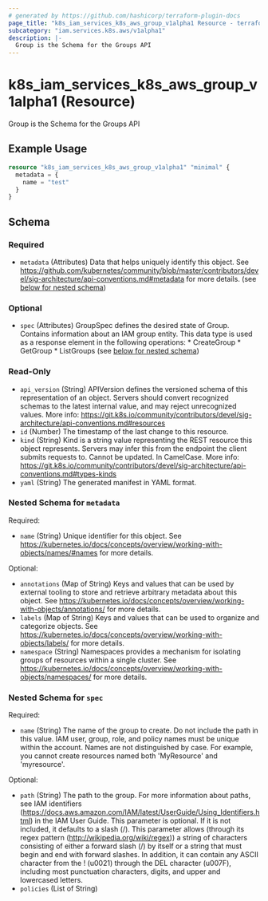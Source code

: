 ```yaml
---
# generated by https://github.com/hashicorp/terraform-plugin-docs
page_title: "k8s_iam_services_k8s_aws_group_v1alpha1 Resource - terraform-provider-k8s"
subcategory: "iam.services.k8s.aws/v1alpha1"
description: |-
  Group is the Schema for the Groups API
---
```


# k8s_iam_services_k8s_aws_group_v1alpha1 (Resource)

Group is the Schema for the Groups API

## Example Usage

```terraform
resource "k8s_iam_services_k8s_aws_group_v1alpha1" "minimal" {
  metadata = {
    name = "test"
  }
}
```

<!-- schema generated by tfplugindocs -->
## Schema

### Required

- `metadata` (Attributes) Data that helps uniquely identify this object. See https://github.com/kubernetes/community/blob/master/contributors/devel/sig-architecture/api-conventions.md#metadata for more details. (see [below for nested schema](#nestedatt--metadata))

### Optional

- `spec` (Attributes) GroupSpec defines the desired state of Group.  Contains information about an IAM group entity.  This data type is used as a response element in the following operations:  * CreateGroup  * GetGroup  * ListGroups (see [below for nested schema](#nestedatt--spec))

### Read-Only

- `api_version` (String) APIVersion defines the versioned schema of this representation of an object. Servers should convert recognized schemas to the latest internal value, and may reject unrecognized values. More info: https://git.k8s.io/community/contributors/devel/sig-architecture/api-conventions.md#resources
- `id` (Number) The timestamp of the last change to this resource.
- `kind` (String) Kind is a string value representing the REST resource this object represents. Servers may infer this from the endpoint the client submits requests to. Cannot be updated. In CamelCase. More info: https://git.k8s.io/community/contributors/devel/sig-architecture/api-conventions.md#types-kinds
- `yaml` (String) The generated manifest in YAML format.

<a id="nestedatt--metadata"></a>
### Nested Schema for `metadata`

Required:

- `name` (String) Unique identifier for this object. See https://kubernetes.io/docs/concepts/overview/working-with-objects/names/#names for more details.

Optional:

- `annotations` (Map of String) Keys and values that can be used by external tooling to store and retrieve arbitrary metadata about this object. See https://kubernetes.io/docs/concepts/overview/working-with-objects/annotations/ for more details.
- `labels` (Map of String) Keys and values that can be used to organize and categorize objects. See https://kubernetes.io/docs/concepts/overview/working-with-objects/labels/ for more details.
- `namespace` (String) Namespaces provides a mechanism for isolating groups of resources within a single cluster. See https://kubernetes.io/docs/concepts/overview/working-with-objects/namespaces/ for more details.


<a id="nestedatt--spec"></a>
### Nested Schema for `spec`

Required:

- `name` (String) The name of the group to create. Do not include the path in this value.  IAM user, group, role, and policy names must be unique within the account. Names are not distinguished by case. For example, you cannot create resources named both 'MyResource' and 'myresource'.

Optional:

- `path` (String) The path to the group. For more information about paths, see IAM identifiers (https://docs.aws.amazon.com/IAM/latest/UserGuide/Using_Identifiers.html) in the IAM User Guide.  This parameter is optional. If it is not included, it defaults to a slash (/).  This parameter allows (through its regex pattern (http://wikipedia.org/wiki/regex)) a string of characters consisting of either a forward slash (/) by itself or a string that must begin and end with forward slashes. In addition, it can contain any ASCII character from the ! (u0021) through the DEL character (u007F), including most punctuation characters, digits, and upper and lowercased letters.
- `policies` (List of String)


